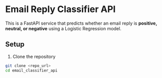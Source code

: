 # Email Reply Classifier API

This is a FastAPI service that predicts whether an email reply is **positive, neutral, or negative** using a Logistic Regression model.

## Setup

1. Clone the repository
```bash
git clone <repo_url>
cd email_classifier_api
